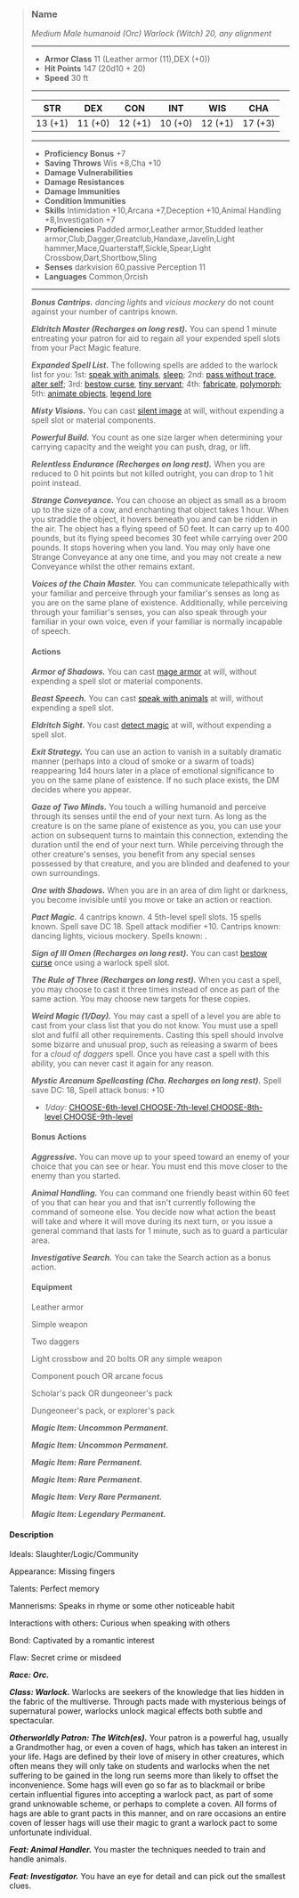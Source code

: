 >### Name
>*Medium Male humanoid (Orc) Warlock (Witch) 20, any alignment*
>___
>- **Armor Class** 11 (Leather armor (11),DEX (+0))
>- **Hit Points** 147 (20d10 + 20)
>- **Speed** 30 ft
>___
>|**STR**|**DEX**|**CON**|**INT**|**WIS**|**CHA**|
>|:-:|:-:|:-:|:-:|:-:|:-:|
>|13 (+1)|11 (+0)|12 (+1)|10 (+0)|12 (+1)|17 (+3)|
>___
>- **Proficiency Bonus** +7
>- **Saving Throws** Wis +8,Cha +10
>- **Damage Vulnerabilities** 
>- **Damage Resistances** 
>- **Damage Immunities** 
>- **Condition Immunities** 
>- **Skills** Intimidation +10,Arcana +7,Deception +10,Animal Handling +8,Investigation +7
>- **Proficiencies** Padded armor,Leather armor,Studded leather armor,Club,Dagger,Greatclub,Handaxe,Javelin,Light hammer,Mace,Quarterstaff,Sickle,Spear,Light Crossbow,Dart,Shortbow,Sling
>- **Senses** darkvision 60,passive Perception 11
>- **Languages** Common,Orcish
>___
>***Bonus Cantrips.*** *dancing lights* and *vicious mockery* do not count against your number of cantrips known.
>
>***Eldritch Master (Recharges on long rest).*** You can spend 1 minute entreating your patron for aid to regain all your expended spell slots from your Pact Magic feature.
>
>***Expanded Spell List.*** The following spells are added to the warlock list for you: 1st: [speak with animals](http://azgaarnoth.tedneward.com/magic/spells/speak-with-animals/), [sleep](http://azgaarnoth.tedneward.com/magic/spells/sleep/); 2nd: [pass without trace](http://azgaarnoth.tedneward.com/magic/spells/pass-without-trace/), [alter self](http://azgaarnoth.tedneward.com/magic/spells/alter-self/); 3rd: [bestow curse](http://azgaarnoth.tedneward.com/magic/spells/bestow-curse/), [tiny servant](http://azgaarnoth.tedneward.com/magic/spells/tiny-servant/); 4th: [fabricate](http://azgaarnoth.tedneward.com/magic/spells/fabricate/), [polymorph](http://azgaarnoth.tedneward.com/magic/spells/polymorph/); 5th: [animate objects](http://azgaarnoth.tedneward.com/magic/spells/animate-objects/), [legend lore](http://azgaarnoth.tedneward.com/magic/spells/legend-lore/)
>
>***Misty Visions.*** You can cast [silent image](http://azgaarnoth.tedneward.com/magic/spells/silent-image/) at will, without expending a spell slot or material components.
>
>***Powerful Build.*** You count as one size larger when determining your carrying capacity and the weight you can push, drag, or lift.
>
>***Relentless Endurance (Recharges on long rest).*** When you are reduced to 0 hit points but not killed outright, you can drop to 1 hit point instead.
>
>***Strange Conveyance.*** You can choose an object as small as a broom up to the size of a cow, and enchanting that object takes 1 hour. When you straddle the object, it hovers beneath you and can be ridden in the air. The object has a flying speed of 50 feet. It can carry up to 400 pounds, but its flying speed becomes 30 feet while carrying over 200 pounds. It stops hovering when you land. You may only have one Strange Conveyance at any one time, and you may not create a new Conveyance whilst the other remains extant.
>
>***Voices of the Chain Master.*** You can communicate telepathically with your familiar and perceive through your familiar's senses as long as you are on the same plane of existence. Additionally, while perceiving through your familiar's senses, you can also speak through your familiar in your own voice, even if your familiar is normally incapable of speech.
>
>#### Actions
>***Armor of Shadows.*** You can cast [mage armor](http://azgaarnoth.tedneward.com/magic/spells/mage-armor/) at will, without expending a spell slot or material components.
>
>***Beast Speech.*** You can cast [speak with animals](http://azgaarnoth.tedneward.com/magic/spells/speak-with-animals/) at will, without expending a spell slot.
>
>***Eldritch Sight.*** You cast [detect magic](http://azgaarnoth.tedneward.com/magic/spells/detect-magic/) at will, without expending a spell slot.
>
>***Exit Strategy.*** You can use an action to vanish in a suitably dramatic manner (perhaps into a cloud of smoke or a swarm of toads) reappearing 1d4 hours later in a place of emotional significance to you on the same plane of existence. If no such place exists, the DM decides where you appear.
>
>***Gaze of Two Minds.*** You touch a willing humanoid and perceive through its senses until the end of your next turn. As long as the creature is on the same plane of existence as you, you can use your action on subsequent turns to maintain this connection, extending the duration until the end of your next turn. While perceiving through the other creature's senses, you benefit from any special senses possessed by that creature, and you are blinded and deafened to your own surroundings.
>
>***One with Shadows.*** When you are in an area of dim light or darkness, you become invisible until you move or take an action or reaction.
>
>***Pact Magic.*** 4 cantrips known. 4 5th-level spell slots. 15 spells known. Spell save DC 18. Spell attack modifier +10. Cantrips known: dancing lights, vicious mockery. Spells known: .
>
>***Sign of Ill Omen (Recharges on long rest).*** You can cast [bestow curse](http://azgaarnoth.tedneward.com/magic/spells/bestow-curse/) once using a warlock spell slot.
>
>***The Rule of Three (Recharges on long rest).*** When you cast a spell, you may choose to cast it three times instead of once as part of the same action. You may choose new targets for these copies.
>
>***Weird Magic (1/Day).*** You may cast a spell of a level you are able to cast from your class list that you do not know. You must use a spell slot and fulfil all other requirements. Casting this spell should involve some bizarre and unusual prop, such as releasing a swarm of bees for a *cloud of daggers* spell. Once you have cast a spell with this ability, you can never cast it again for any reason.
>
>***Mystic Arcanum Spellcasting (Cha. Recharges on long rest).*** Spell save DC: 18, Spell attack bonus: +10
>
>* *1/day:* [CHOOSE-6th-level](http://azgaarnoth.tedneward.com/magic/spells/CHOOSE-6th-level/),[CHOOSE-7th-level](http://azgaarnoth.tedneward.com/magic/spells/CHOOSE-7th-level/),[CHOOSE-8th-level](http://azgaarnoth.tedneward.com/magic/spells/CHOOSE-8th-level/),[CHOOSE-9th-level](http://azgaarnoth.tedneward.com/magic/spells/CHOOSE-9th-level/)
>
>
>
>#### Bonus Actions
>***Aggressive.*** You can move up to your speed toward an enemy of your choice that you can see or hear. You must end this move closer to the enemy than you started.
>
>***Animal Handling.*** You can command one friendly beast within 60 feet of you that can hear you and that isn't currently following the command of someone else. You decide now what action the beast will take and where it will move during its next turn, or you issue a general command that lasts for 1 minute, such as to guard a particular area.
>
>***Investigative Search.*** You can take the Search action as a bonus action.
>
>
>#### Equipment
>Leather armor
>
>Simple weapon
>
>Two daggers
>
>Light crossbow and 20 bolts OR any simple weapon
>
>Component pouch OR arcane focus
>
>Scholar's pack OR dungeoneer's pack
>
>Dungeoneer's pack, or explorer's pack
>
>***Magic Item: Uncommon Permanent.***
>
>***Magic Item: Uncommon Permanent.***
>
>***Magic Item: Rare Permanent.***
>
>***Magic Item: Rare Permanent.***
>
>***Magic Item: Very Rare Permanent.***
>
>***Magic Item: Legendary Permanent.***
>

#### Description
Ideals: Slaughter/Logic/Community

Appearance: Missing fingers

Talents: Perfect memory

Mannerisms: Speaks in rhyme or some other noticeable habit

Interactions with others: Curious when speaking with others

Bond: Captivated by a romantic interest

Flaw: Secret crime or misdeed

***Race: Orc.*** 

***Class: Warlock.*** Warlocks are seekers of the knowledge that lies hidden in the fabric of the multiverse. Through pacts made with mysterious beings of supernatural power, warlocks unlock magical effects both subtle and spectacular.

***Otherworldly Patron: The Witch(es).*** Your patron is a powerful hag, usually a Grandmother hag, or even a coven of hags, which has taken an interest in your life. Hags are defined by their love of misery in other creatures, which often means they will only take on students and warlocks when the net suffering to be gained in the long run seems more than likely to offset the inconvenience. Some hags will even go so far as to blackmail or bribe certain influential figures into accepting a warlock pact, as part of some grand unknowable scheme, or perhaps to complete a coven. All forms of hags are able to grant pacts in this manner, and on rare occasions an entire coven of lesser hags will use their magic to grant a warlock pact to some unfortunate individual.

***Feat: Animal Handler.*** You master the techniques needed to train and handle animals.

***Feat: Investigator.*** You have an eye for detail and can pick out the smallest clues.



